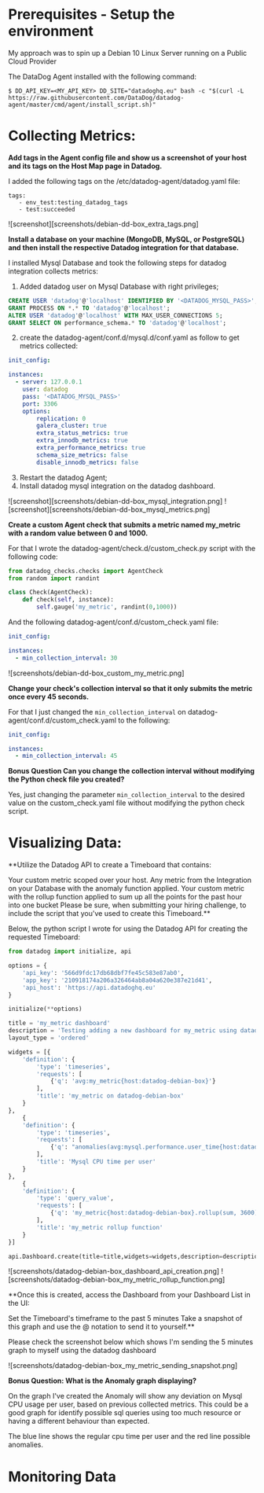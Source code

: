 # Prerequisites - Setup the environment

My approach was to spin up a Debian 10 Linux Server running on a Public Cloud Provider

The DataDog Agent installed with the following command:

```
$ DD_API_KEY=<MY_API_KEY> DD_SITE="datadoghq.eu" bash -c "$(curl -L https://raw.githubusercontent.com/DataDog/datadog-agent/master/cmd/agent/install_script.sh)"
```

# Collecting Metrics:

**Add tags in the Agent config file and show us a screenshot of your host and its tags on the Host Map page in Datadog.**

I added the following tags on the /etc/datadog-agent/datadog.yaml file:

```
tags:
   - env_test:testing_datadog_tags
   - test:succeeded
```

![screenshot][screenshots/debian-dd-box_extra_tags.png]


**Install a database on your machine (MongoDB, MySQL, or PostgreSQL) and then install the respective Datadog integration for that database.**

I installed Mysql Database and took the following steps for datadog integration collects metrics:

1) Added datadog user on Mysql Database with right privileges;

```sql
CREATE USER 'datadog'@'localhost' IDENTIFIED BY '<DATADOG_MYSQL_PASS>';
GRANT PROCESS ON *.* TO 'datadog'@'localhost';
ALTER USER 'datadog'@'localhost' WITH MAX_USER_CONNECTIONS 5;
GRANT SELECT ON performance_schema.* TO 'datadog'@'localhost';
```

2) create the datadog-agent/conf.d/mysql.d/conf.yaml as follow to get metrics collected:

```yaml
init_config:

instances:
  - server: 127.0.0.1
    user: datadog
    pass: '<DATADOG_MYSQL_PASS>' 
    port: 3306 
    options:
        replication: 0
        galera_cluster: true
        extra_status_metrics: true
        extra_innodb_metrics: true
        extra_performance_metrics: true
        schema_size_metrics: false
        disable_innodb_metrics: false
```

3) Restart the datadog Agent;
4) Install datadog mysql integration on the datadog dashboard.

![screenshot][screenshots/debian-dd-box_mysql_integration.png] 
![screenshot][screenshots/debian-dd-box_mysql_metrics.png]

**Create a custom Agent check that submits a metric named my_metric with a random value between 0 and 1000.**

For that I wrote the datadog-agent/check.d/custom_check.py script with the following code:

```python
from datadog_checks.checks import AgentCheck
from random import randint

class Check(AgentCheck):
    def check(self, instance):
        self.gauge('my_metric', randint(0,1000))
```

And the following datadog-agent/conf.d/custom_check.yaml file:

```yaml
init_config:

instances:
  - min_collection_interval: 30
```

![screenshots/debian-dd-box_custom_my_metric.png]


**Change your check's collection interval so that it only submits the metric once every 45 seconds.**

For that I just changed the `min_collection_interval` on datadog-agent/conf.d/custom_check.yaml to the following:

```yaml
init_config:

instances:
  - min_collection_interval: 45
```


**Bonus Question Can you change the collection interval without modifying the Python check file you created?**

Yes, just changing the parameter `min_collection_interval` to the desired value on the custom_check.yaml file without modifying the python check script.


# Visualizing Data:

**Utilize the Datadog API to create a Timeboard that contains:

Your custom metric scoped over your host.
Any metric from the Integration on your Database with the anomaly function applied.
Your custom metric with the rollup function applied to sum up all the points for the past hour into one bucket
Please be sure, when submitting your hiring challenge, to include the script that you've used to create this Timeboard.**

Below, the python script I wrote for using the Datadog API for creating the requested Timeboard:

```python
from datadog import initialize, api

options = {
    'api_key': '566d9fdc17db68dbf7fe45c583e87ab0',
    'app_key': '210918174a206a326464ab8a04a620e387e21d41',
    'api_host': 'https://api.datadoghq.eu'
}

initialize(**options)

title = 'my_metric dashboard'
description = 'Testing adding a new dashboard for my_metric using datadog API.'
layout_type = 'ordered'

widgets = [{
    'definition': {
        'type': 'timeseries',
        'requests': [
            {'q': 'avg:my_metric{host:datadog-debian-box}'}
        ],
        'title': 'my_metric on datadog-debian-box'
    }
},
    {
    'definition': {
        'type': 'timeseries',
        'requests': [
            {'q': "anomalies(avg:mysql.performance.user_time{host:datadog-debian-box}, 'basic', 3)"}
        ],
        'title': 'Mysql CPU time per user'
    }
},
    {
    'definition': {
        'type': 'query_value',
        'requests': [
            {'q': 'my_metric{host:datadog-debian-box}.rollup(sum, 3600)'}
        ],
        'title': 'my_metric rollup function'
    }
}]

api.Dashboard.create(title=title,widgets=widgets,description=description,layout_type=layout_type)
```

![screenshots/datadog-debian-box_dashboard_api_creation.png]
![screenshots/datadog-debian-box_my_metric_rollup_function.png]


**Once this is created, access the Dashboard from your Dashboard List in the UI:

Set the Timeboard's timeframe to the past 5 minutes
Take a snapshot of this graph and use the @ notation to send it to yourself.**

Please check the screenshot below which shows I'm sending the 5 minutes graph to myself using the datadog dashboard

![screenshots/datadog-debian-box_my_metric_sending_snapshot.png]

**Bonus Question: What is the Anomaly graph displaying?**

On the graph I've created the Anomaly will show any deviation on Mysql CPU usage per user, based on previous collected metrics. This could be a good graph for identify possible sql queries using too much resource or having a different behaviour than expected.

The blue line shows the regular cpu time per user and the red line possible anomalies.


# Monitoring Data


